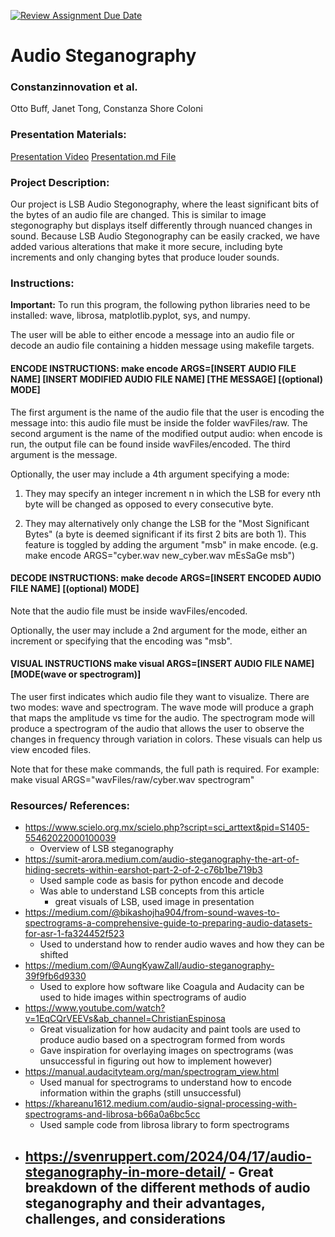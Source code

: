 [![Review Assignment Due Date](https://classroom.github.com/assets/deadline-readme-button-22041afd0340ce965d47ae6ef1cefeee28c7c493a6346c4f15d667ab976d596c.svg)](https://classroom.github.com/a/am3xLbu5)
# Audio Steganography
 
### Constanzinnovation et al. 

Otto Buff, Janet Tong, Constanza Shore Coloni

### Presentation Materials: 
[Presentation Video](https://drive.google.com/file/d/1fQ4KnOQ__nJ7o4DEzlUVL4eLgY3gRWsB/view?usp=sharing)
[Presentation.md File](https://github.com/Stuycs-K/finalproject-10-buff-otto-shore-constanza-tong-janet/blob/main/Presentation.md)
       
### Project Description:

Our project is LSB Audio Stegonography, where the least significant bits of the bytes of an audio file are changed. This is similar to image stegonography but displays itself differently through nuanced changes in sound. Because LSB Audio Stegonography can be easily cracked, we have added various alterations that make it more secure, including byte increments and only changing bytes that produce louder sounds. 

### Instructions:

**Important:** To run this program, the following python libraries need to be installed: wave, librosa, matplotlib.pyplot, sys, and numpy. 

The user will be able to either encode a message into an audio file or decode an audio file containing a hidden message using makefile targets. 

#### **ENCODE INSTRUCTIONS**: make encode ARGS=[INSERT AUDIO FILE NAME] [INSERT MODIFIED AUDIO FILE NAME] [THE MESSAGE] [(optional) MODE] 

The first argument is the name of the audio file that the user is encoding the message into: this audio file must be inside the folder wavFiles/raw. The second argument is the name of the modified output audio: when encode is run, the output file can be found inside wavFiles/encoded. The third argument is the message. 

Optionally, the user may include a 4th argument specifying a mode: 
1) They may specify an integer increment n in which the LSB for every nth byte will be changed as opposed to every consecutive byte. 

2) They may alternatively only change the LSB for the "Most Significant Bytes" (a byte is deemed  significant if its first 2 bits are both 1). This feature is toggled by adding the argument "msb" in make encode. (e.g. make encode ARGS="cyber.wav new_cyber.wav mEsSaGe msb")


#### **DECODE INSTRUCTIONS**: make decode ARGS=[INSERT ENCODED AUDIO FILE NAME] [(optional) MODE] 

Note that the audio file must be inside wavFiles/encoded. 

Optionally, the user may include a 2nd argument for the mode, either an increment or specifying that the encoding was "msb". 

#### **VISUAL INSTRUCTIONS** make visual ARGS=[INSERT AUDIO FILE NAME] [MODE(wave or spectrogram)] 

The user first indicates which audio file they want to visualize. There are two modes: wave and spectrogram. The wave mode will produce a graph that maps the amplitude vs time for the audio. The spectrogram mode will produce a spectrogram of the audio that allows the user to observe the changes in frequency through variation in colors. These visuals can help us view encoded files. 

Note that for these make commands, the full path is required. For example: make visual ARGS="wavFiles/raw/cyber.wav spectrogram" 

### Resources/ References:
- https://www.scielo.org.mx/scielo.php?script=sci_arttext&pid=S1405-55462022000100039 
    - Overview of LSB steganography
- https://sumit-arora.medium.com/audio-steganography-the-art-of-hiding-secrets-within-earshot-part-2-of-2-c76b1be719b3
    - Used sample code as basis for python encode and decode 
    - Was able to understand LSB concepts from this article 
		- great visuals of LSB, used image in presentation
- https://medium.com/@bikashojha904/from-sound-waves-to-spectrograms-a-comprehensive-guide-to-preparing-audio-datasets-for-asr-1-fa324452f523
    - Used to understand how to render audio waves and how they can be shifted 
- https://medium.com/@AungKyawZall/audio-steganography-39f9fb6d9330
    - Used to explore how software like Coagula and Audacity can be used to hide images within spectrograms of audio 
- https://www.youtube.com/watch?v=1EqCQrVEEVs&ab_channel=ChristianEspinosa 
    - Great visualization for how audacity and paint tools are used to produce audio based on a spectrogram formed from words 
    - Gave inspiration for overlaying images on spectrograms (was unsuccessful in figuring out how to implement however)
- https://manual.audacityteam.org/man/spectrogram_view.html
    - Used manual for spectrograms to understand how to encode information within the graphs (still unsuccessful)
- https://khareanu1612.medium.com/audio-signal-processing-with-spectrograms-and-librosa-b66a0a6bc5cc  
    - Used sample code from librosa library to form spectrograms 
- https://svenruppert.com/2024/04/17/audio-steganography-in-more-detail/
		- Great breakdown of the different methods of audio steganography and their advantages, challenges, and considerations
    - 



